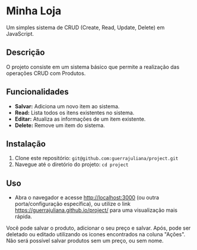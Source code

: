 # Minha Loja

Um simples sistema de CRUD (Create, Read, Update, Delete) em JavaScript.

## Descrição

O projeto consiste em um sistema básico que permite a realização das operações CRUD com Produtos.

## Funcionalidades

- **Salvar:** Adiciona um novo item ao sistema.
- **Read:** Lista todos os itens existentes no sistema.
- **Editar:** Atualiza as informações de um item existente.
- **Delete:** Remove um item do sistema.

## Instalação

1. Clone este repositório: `git@github.com:guerrajuliana/project.git`
2. Navegue até o diretório do projeto: `cd project`

## Uso

- Abra o navegador e acesse [http://localhost:3000](http://localhost:3000) (ou outra porta/configuração específica), ou utilize o link https://guerrajuliana.github.io/project/ para uma visualização mais rápida. 


Você pode salvar o produto, adicionar o seu preço e salvar.
Após, pode ser deletado ou editado utilizando os icones encontrados na coluna "Ações".
Não será possível salvar produtos sem um preço, ou sem nome. 
